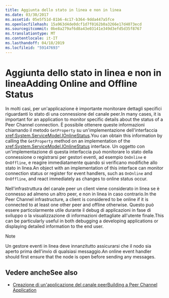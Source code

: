 ```yaml
---
title: Aggiunta dello stato in linea e non in linea
ms.date: 03/30/2017
ms.assetid: 05e5f51d-81b6-4c17-b364-9dda447a5fce
ms.openlocfilehash: 15a963d4de0dcf1d7f0162b0a3266e17d4073ecd
ms.sourcegitcommit: 0be8a279af6d8a43e03141e349d3efd5d35f8767
ms.translationtype: MT
ms.contentlocale: it-IT
ms.lasthandoff: 04/18/2019
ms.locfileid: "59147693"
---
```

# <a name="adding-online-and-offline-status"></a><span data-ttu-id="26c92-102">Aggiunta dello stato in linea e non in linea</span><span class="sxs-lookup"><span data-stu-id="26c92-102">Adding Online and Offline Status</span></span>
<span data-ttu-id="26c92-103">In molti casi, per un'applicazione è importante monitorare dettagli specifici riguardanti lo stato di una connessione del canale peer.</span><span class="sxs-lookup"><span data-stu-id="26c92-103">In many cases, it is important for an application to monitor specific details about the status of a Peer Channel connection.</span></span> <span data-ttu-id="26c92-104">È possibile ottenere queste informazioni chiamando il metodo `GetProperty` su un'implementazione dell'interfaccia <xref:System.ServiceModel.IOnlineStatus>.</span><span class="sxs-lookup"><span data-stu-id="26c92-104">You can obtain this information by calling the `GetProperty` method on an implementation of the <xref:System.ServiceModel.IOnlineStatus> interface.</span></span> <span data-ttu-id="26c92-105">Un oggetto con un'implementazione di questa interfaccia può monitorare lo stato della connessione o registrarsi per gestori eventi, ad esempio `OnOnline` e `OnOffline`, e reagire immediatamente quando si verificano modifiche allo stato in linea.</span><span class="sxs-lookup"><span data-stu-id="26c92-105">An object with an implementation of this interface can monitor connection status or register for event handlers, such as `OnOnline` and `OnOffline`, and react immediately as changes to online status occur.</span></span>  
  
 <span data-ttu-id="26c92-106">Nell'infrastruttura del canale peer un client viene considerato in linea se è connesso ad almeno un altro peer, e non in linea in caso contrario.</span><span class="sxs-lookup"><span data-stu-id="26c92-106">In the Peer Channel infrastructure, a client is considered to be online if it is connected to at least one other peer and offline otherwise.</span></span> <span data-ttu-id="26c92-107">Questo può essere particolarmente utile durante il debug di applicazioni in fase di sviluppo o la visualizzazione di informazioni dettagliate all'utente finale.</span><span class="sxs-lookup"><span data-stu-id="26c92-107">This can be particularly useful in both debugging a developing applications or displaying detailed information to the end user.</span></span>  
  
> [!NOTE]
>  <span data-ttu-id="26c92-108">Un gestore eventi in linea deve innanzitutto assicurarsi che il nodo sia aperto prima dell'invio di qualsiasi messaggio.</span><span class="sxs-lookup"><span data-stu-id="26c92-108">An online event handler should first ensure that the node is open before sending any messages.</span></span>  
  
## <a name="see-also"></a><span data-ttu-id="26c92-109">Vedere anche</span><span class="sxs-lookup"><span data-stu-id="26c92-109">See also</span></span>

- [<span data-ttu-id="26c92-110">Creazione di un'applicazione del canale peer</span><span class="sxs-lookup"><span data-stu-id="26c92-110">Building a Peer Channel Application</span></span>](../../../../docs/framework/wcf/feature-details/building-a-peer-channel-application.md)
